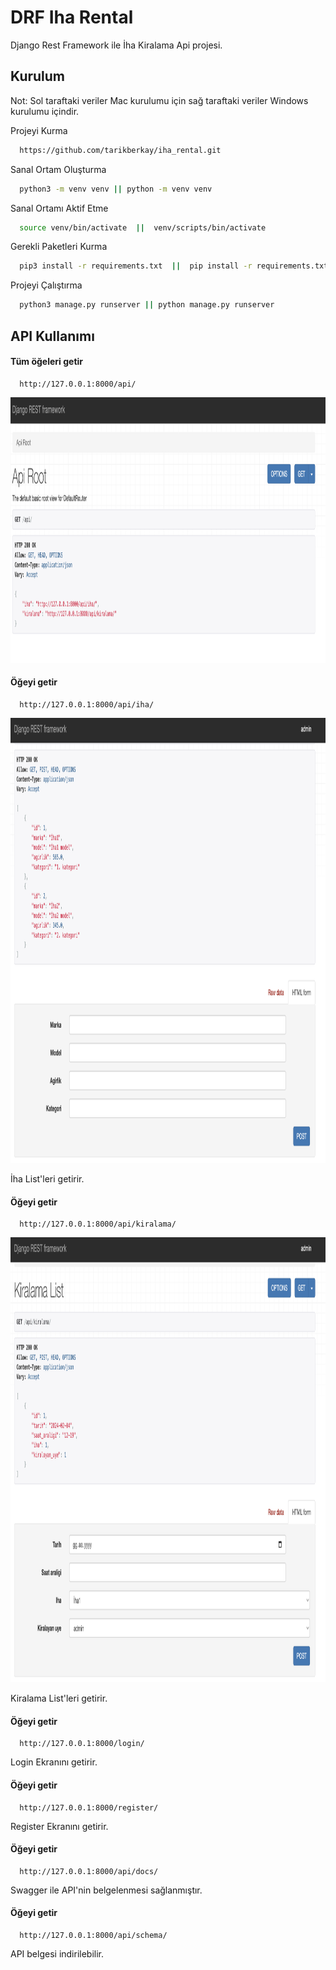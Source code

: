 
# DRF Iha Rental

Django Rest Framework ile İha Kiralama Api projesi.




## Kurulum

Not: Sol taraftaki veriler Mac kurulumu için sağ taraftaki veriler Windows kurulumu içindir.

Projeyi Kurma  

```bash
  https://github.com/tarikberkay/iha_rental.git
```

Sanal Ortam Oluşturma
```bash
  python3 -m venv venv || python -m venv venv
```

Sanal Ortamı Aktif Etme
```bash
  source venv/bin/activate  ||  venv/scripts/bin/activate
```

Gerekli Paketleri Kurma
```bash
  pip3 install -r requirements.txt  ||  pip install -r requirements.txt
```


Projeyi Çalıştırma
```bash
  python3 manage.py runserver || python manage.py runserver
```

  
## API Kullanımı

#### Tüm öğeleri getir

```http
  http://127.0.0.1:8000/api/
```
<img src="https://github.com/tarikberkay/iha_rental/blob/main/images/iha_rental_api.png" alt="Tags" width="1085" height="425">




#### Öğeyi getir

```http
  http://127.0.0.1:8000/api/iha/
```

<img src="https://github.com/tarikberkay/iha_rental/blob/main/images/api%3Aiha.png" alt="Tags" width="1085" height="712">

İha List'leri getirir.




#### Öğeyi getir

```http
  http://127.0.0.1:8000/api/kiralama/
```

<img src="https://github.com/tarikberkay/iha_rental/blob/main/images/api-kiralama.png" alt="Tags" width="1085" height="712">

Kiralama List'leri getirir.



#### Öğeyi getir

```http
  http://127.0.0.1:8000/login/
```
Login Ekranını getirir.



#### Öğeyi getir

```http
  http://127.0.0.1:8000/register/
```

Register Ekranını getirir.



#### Öğeyi getir

```http
  http://127.0.0.1:8000/api/docs/
```

Swagger ile API'nin belgelenmesi sağlanmıştır.



#### Öğeyi getir

```http
  http://127.0.0.1:8000/api/schema/
```

API belgesi indirilebilir.



  
